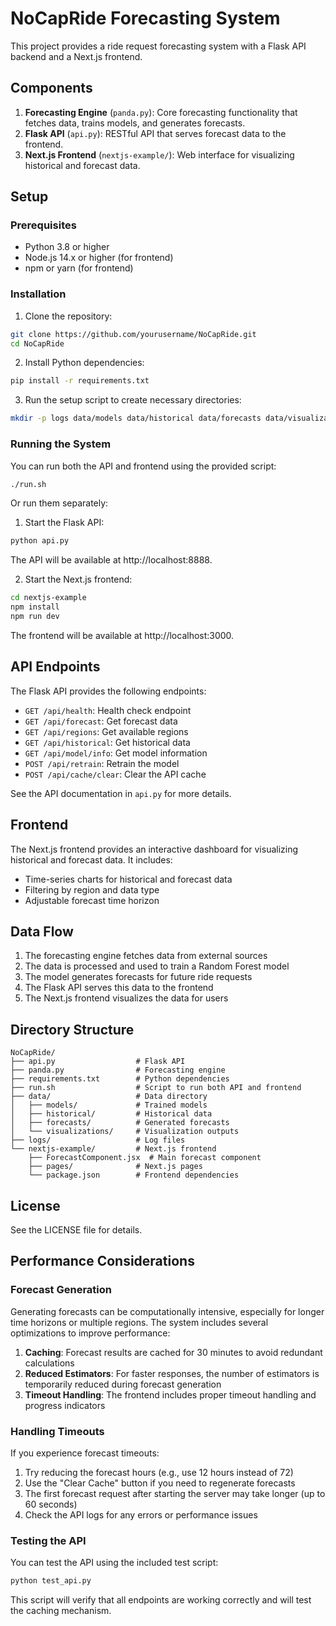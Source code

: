 # NoCapRide Forecasting System

This project provides a ride request forecasting system with a Flask API backend and a Next.js frontend.

## Components

1. **Forecasting Engine** (`panda.py`): Core forecasting functionality that fetches data, trains models, and generates forecasts.
2. **Flask API** (`api.py`): RESTful API that serves forecast data to the frontend.
3. **Next.js Frontend** (`nextjs-example/`): Web interface for visualizing historical and forecast data.

## Setup

### Prerequisites

- Python 3.8 or higher
- Node.js 14.x or higher (for frontend)
- npm or yarn (for frontend)

### Installation

1. Clone the repository:
```bash
git clone https://github.com/yourusername/NoCapRide.git
cd NoCapRide
```

2. Install Python dependencies:
```bash
pip install -r requirements.txt
```

3. Run the setup script to create necessary directories:
```bash
mkdir -p logs data/models data/historical data/forecasts data/visualizations
```

### Running the System

You can run both the API and frontend using the provided script:

```bash
./run.sh
```

Or run them separately:

1. Start the Flask API:
```bash
python api.py
```
The API will be available at http://localhost:8888.

2. Start the Next.js frontend:
```bash
cd nextjs-example
npm install
npm run dev
```
The frontend will be available at http://localhost:3000.

## API Endpoints

The Flask API provides the following endpoints:

- `GET /api/health`: Health check endpoint
- `GET /api/forecast`: Get forecast data
- `GET /api/regions`: Get available regions
- `GET /api/historical`: Get historical data
- `GET /api/model/info`: Get model information
- `POST /api/retrain`: Retrain the model
- `POST /api/cache/clear`: Clear the API cache

See the API documentation in `api.py` for more details.

## Frontend

The Next.js frontend provides an interactive dashboard for visualizing historical and forecast data. It includes:

- Time-series charts for historical and forecast data
- Filtering by region and data type
- Adjustable forecast time horizon

## Data Flow

1. The forecasting engine fetches data from external sources
2. The data is processed and used to train a Random Forest model
3. The model generates forecasts for future ride requests
4. The Flask API serves this data to the frontend
5. The Next.js frontend visualizes the data for users

## Directory Structure

```
NoCapRide/
├── api.py                  # Flask API
├── panda.py                # Forecasting engine
├── requirements.txt        # Python dependencies
├── run.sh                  # Script to run both API and frontend
├── data/                   # Data directory
│   ├── models/             # Trained models
│   ├── historical/         # Historical data
│   ├── forecasts/          # Generated forecasts
│   └── visualizations/     # Visualization outputs
├── logs/                   # Log files
└── nextjs-example/         # Next.js frontend
    ├── ForecastComponent.jsx  # Main forecast component
    ├── pages/              # Next.js pages
    └── package.json        # Frontend dependencies
```

## License

See the LICENSE file for details.

## Performance Considerations

### Forecast Generation

Generating forecasts can be computationally intensive, especially for longer time horizons or multiple regions. The system includes several optimizations to improve performance:

1. **Caching**: Forecast results are cached for 30 minutes to avoid redundant calculations
2. **Reduced Estimators**: For faster responses, the number of estimators is temporarily reduced during forecast generation
3. **Timeout Handling**: The frontend includes proper timeout handling and progress indicators

### Handling Timeouts

If you experience forecast timeouts:

1. Try reducing the forecast hours (e.g., use 12 hours instead of 72)
2. Use the "Clear Cache" button if you need to regenerate forecasts
3. The first forecast request after starting the server may take longer (up to 60 seconds)
4. Check the API logs for any errors or performance issues

### Testing the API

You can test the API using the included test script:

```bash
python test_api.py
```

This script will verify that all endpoints are working correctly and will test the caching mechanism. 
